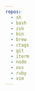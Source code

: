 ```yaml
---
repos:
  - sh
  - bash
  - zsh
  - bin
  - brew
  - ctags
  - git
  - iterm
  - node
  - osx
  - ruby
  - vim
---
```



